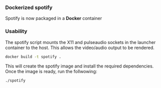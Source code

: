 ### Dockerized spotify
Spotify is now packaged in a **Docker** container 

### Usability
The spotify script mounts the X11 and pulseaudio sockets in the launcher container to the host. This allows the video/audio output to be rendered.



```sh
docker build -t spotify .
```
This will create the spotify image and install the required dependencies.
Once the image is ready, run the follwowing:

```sh
./spotify
```
